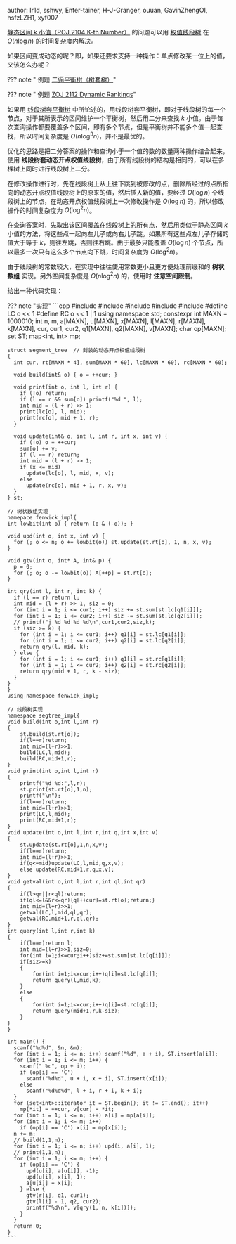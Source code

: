 author: Ir1d, sshwy, Enter-tainer, H-J-Granger, ouuan, GavinZhengOI, hsfzLZH1, xyf007

[静态区间 k 小值（POJ 2104 K-th Number）](http://poj.org/problem?id=2104) 的问题可以用 [权值线段树](./persistent-seg.md) 在 $O(n\log n)$ 的时间复杂度内解决。

如果区间变成动态的呢？即，如果还要求支持一种操作：单点修改某一位上的值，又该怎么办呢？

??? note " 例题 [二逼平衡树（树套树）](https://loj.ac/problem/106)"
    

??? note " 例题 [ZOJ 2112 Dynamic Rankings](https://zoj.pintia.cn/problem-sets/91827364500/problems/91827365611)"
    

如果用 [线段树套平衡树](./balanced-in-seg.md) 中所论述的，用线段树套平衡树，即对于线段树的每一个节点，对于其所表示的区间维护一个平衡树，然后用二分来查找 $k$ 小值。由于每次查询操作都要覆盖多个区间，即有多个节点，但是平衡树并不能多个值一起查找，所以时间复杂度是 $O(n\log^3 n)$，并不是最优的。

优化的思路是把二分答案的操作和查询小于一个值的数的数量两种操作结合起来，使用 **线段树套动态开点权值线段树**，由于所有线段树的结构是相同的，可以在多棵树上同时进行线段树上二分。

在修改操作进行时，先在线段树上从上往下跳到被修改的点，删除所经过的点所指向的动态开点权值线段树上的原来的值，然后插入新的值，要经过 $O(\log n)$ 个线段树上的节点，在动态开点权值线段树上一次修改操作是 $O(\log n)$ 的，所以修改操作的时间复杂度为 $O(\log^2 n)$。

在查询答案时，先取出该区间覆盖在线段树上的所有点，然后用类似于静态区间 $k$ 小值的方法，将这些点一起向左儿子或向右儿子跳。如果所有这些点左儿子存储的值大于等于 $k$，则往左跳，否则往右跳。由于最多只能覆盖 $O(\log n)$ 个节点，所以最多一次只有这么多个节点向下跳，时间复杂度为 $O(\log^2 n)$。

由于线段树的常数较大，在实现中往往使用常数更小且更方便处理前缀和的 **树状数组** 实现。另外空间复杂度是 $O(n\log^2 n)$ 的，使用时 **注意空间限制**。

给出一种代码实现：

??? note "实现"
    ```cpp
    #include <algorithm>
    #include <cstdio>
    #include <cstring>
    #include <map>
    #include <set>
    #define LC o << 1
    #define RC o << 1 | 1
    using namespace std;
    constexpr int MAXN = 1000010;
    int n, m, a[MAXN], u[MAXN], x[MAXN], l[MAXN], r[MAXN], k[MAXN], cur, cur1, cur2,
        q1[MAXN], q2[MAXN], v[MAXN];
    char op[MAXN];
    set<int> ST;
    map<int, int> mp;
    
    struct segment_tree  // 封装的动态开点权值线段树
    {
      int cur, rt[MAXN * 4], sum[MAXN * 60], lc[MAXN * 60], rc[MAXN * 60];
    
      void build(int& o) { o = ++cur; }
    
      void print(int o, int l, int r) {
        if (!o) return;
        if (l == r && sum[o]) printf("%d ", l);
        int mid = (l + r) >> 1;
        print(lc[o], l, mid);
        print(rc[o], mid + 1, r);
      }
    
      void update(int& o, int l, int r, int x, int v) {
        if (!o) o = ++cur;
        sum[o] += v;
        if (l == r) return;
        int mid = (l + r) >> 1;
        if (x <= mid)
          update(lc[o], l, mid, x, v);
        else
          update(rc[o], mid + 1, r, x, v);
      }
    } st;
    
    // 树状数组实现
    namepace fenwick_impl{
    int lowbit(int o) { return (o & (-o)); }
    
    void upd(int o, int x, int v) {
      for (; o <= n; o += lowbit(o)) st.update(st.rt[o], 1, n, x, v);
    }
    
    void gtv(int o, int* A, int& p) {
      p = 0;
      for (; o; o -= lowbit(o)) A[++p] = st.rt[o];
    }
    
    int qry(int l, int r, int k) {
      if (l == r) return l;
      int mid = (l + r) >> 1, siz = 0;
      for (int i = 1; i <= cur1; i++) siz += st.sum[st.lc[q1[i]]];
      for (int i = 1; i <= cur2; i++) siz -= st.sum[st.lc[q2[i]]];
      // printf("j %d %d %d %d\n",cur1,cur2,siz,k);
      if (siz >= k) {
        for (int i = 1; i <= cur1; i++) q1[i] = st.lc[q1[i]];
        for (int i = 1; i <= cur2; i++) q2[i] = st.lc[q2[i]];
        return qry(l, mid, k);
      } else {
        for (int i = 1; i <= cur1; i++) q1[i] = st.rc[q1[i]];
        for (int i = 1; i <= cur2; i++) q2[i] = st.rc[q2[i]];
        return qry(mid + 1, r, k - siz);
      }
    }
    }
    using namespace fenwick_impl;
    
    // 线段树实现
    namespace segtree_impl{
    void build(int o,int l,int r)
    {
        st.build(st.rt[o]);
        if(l==r)return;
        int mid=(l+r)>>1;
        build(LC,l,mid);
        build(RC,mid+1,r);
    }
    void print(int o,int l,int r)
    {
        printf("%d %d:",l,r);
        st.print(st.rt[o],1,n);
        printf("\n");
        if(l==r)return;
        int mid=(l+r)>>1;
        print(LC,l,mid);
        print(RC,mid+1,r);
    }
    void update(int o,int l,int r,int q,int x,int v)
    {
        st.update(st.rt[o],1,n,x,v);
        if(l==r)return;
        int mid=(l+r)>>1;
        if(q<=mid)update(LC,l,mid,q,x,v);
        else update(RC,mid+1,r,q,x,v);
    }
    void getval(int o,int l,int r,int ql,int qr)
    {
        if(l>qr||r<ql)return;
        if(ql<=l&&r<=qr){q[++cur]=st.rt[o];return;}
        int mid=(l+r)>>1;
        getval(LC,l,mid,ql,qr);
        getval(RC,mid+1,r,ql,qr);
    }
    int query(int l,int r,int k)
    {
        if(l==r)return l;
        int mid=(l+r)>>1,siz=0;
        for(int i=1;i<=cur;i++)siz+=st.sum[st.lc[q[i]]];
        if(siz>=k)
        {
            for(int i=1;i<=cur;i++)q[i]=st.lc[q[i]];
            return query(l,mid,k);
        }
        else
        {
            for(int i=1;i<=cur;i++)q[i]=st.rc[q[i]];
            return query(mid+1,r,k-siz);
        }
    }
    }
    
    int main() {
      scanf("%d%d", &n, &m);
      for (int i = 1; i <= n; i++) scanf("%d", a + i), ST.insert(a[i]);
      for (int i = 1; i <= m; i++) {
        scanf(" %c", op + i);
        if (op[i] == 'C')
          scanf("%d%d", u + i, x + i), ST.insert(x[i]);
        else
          scanf("%d%d%d", l + i, r + i, k + i);
      }
      for (set<int>::iterator it = ST.begin(); it != ST.end(); it++)
        mp[*it] = ++cur, v[cur] = *it;
      for (int i = 1; i <= n; i++) a[i] = mp[a[i]];
      for (int i = 1; i <= m; i++)
        if (op[i] == 'C') x[i] = mp[x[i]];
      n += m;
      // build(1,1,n);
      for (int i = 1; i <= n; i++) upd(i, a[i], 1);
      // print(1,1,n);
      for (int i = 1; i <= m; i++) {
        if (op[i] == 'C') {
          upd(u[i], a[u[i]], -1);
          upd(u[i], x[i], 1);
          a[u[i]] = x[i];
        } else {
          gtv(r[i], q1, cur1);
          gtv(l[i] - 1, q2, cur2);
          printf("%d\n", v[qry(1, n, k[i])]);
        }
      }
      return 0;
    }
    ```

